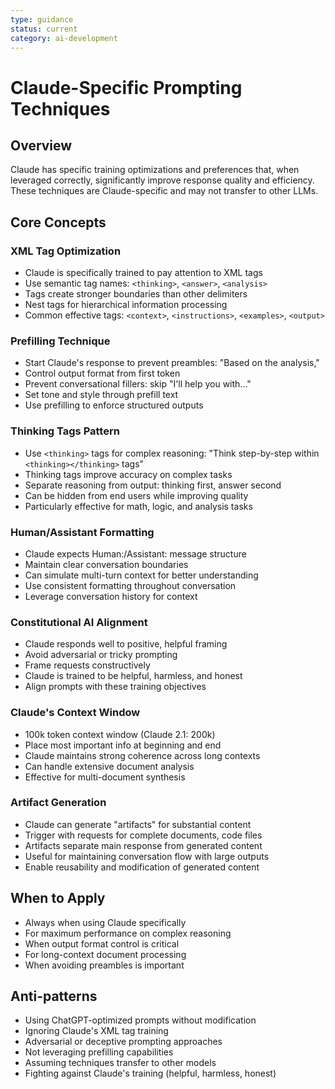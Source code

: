 ```yaml
---
type: guidance
status: current
category: ai-development
---
```


# Claude-Specific Prompting Techniques

## Overview
Claude has specific training optimizations and preferences that, when leveraged correctly, significantly improve response quality and efficiency. These techniques are Claude-specific and may not transfer to other LLMs.

## Core Concepts

### XML Tag Optimization
- Claude is specifically trained to pay attention to XML tags
- Use semantic tag names: `<thinking>`, `<answer>`, `<analysis>`
- Tags create stronger boundaries than other delimiters
- Nest tags for hierarchical information processing
- Common effective tags: `<context>`, `<instructions>`, `<examples>`, `<output>`

### Prefilling Technique
- Start Claude's response to prevent preambles: "Based on the analysis,"
- Control output format from first token
- Prevent conversational fillers: skip "I'll help you with..."
- Set tone and style through prefill text
- Use prefilling to enforce structured outputs

### Thinking Tags Pattern
- Use `<thinking>` tags for complex reasoning: "Think step-by-step within `<thinking></thinking>` tags"
- Thinking tags improve accuracy on complex tasks
- Separate reasoning from output: thinking first, answer second
- Can be hidden from end users while improving quality
- Particularly effective for math, logic, and analysis tasks

### Human/Assistant Formatting
- Claude expects Human:/Assistant: message structure
- Maintain clear conversation boundaries
- Can simulate multi-turn context for better understanding
- Use consistent formatting throughout conversation
- Leverage conversation history for context

### Constitutional AI Alignment
- Claude responds well to positive, helpful framing
- Avoid adversarial or tricky prompting
- Frame requests constructively
- Claude is trained to be helpful, harmless, and honest
- Align prompts with these training objectives

### Claude's Context Window
- 100k token context window (Claude 2.1: 200k)
- Place most important info at beginning and end
- Claude maintains strong coherence across long contexts
- Can handle extensive document analysis
- Effective for multi-document synthesis

### Artifact Generation
- Claude can generate "artifacts" for substantial content
- Trigger with requests for complete documents, code files
- Artifacts separate main response from generated content
- Useful for maintaining conversation flow with large outputs
- Enable reusability and modification of generated content

## When to Apply
- Always when using Claude specifically
- For maximum performance on complex reasoning
- When output format control is critical
- For long-context document processing
- When avoiding preambles is important

## Anti-patterns
- Using ChatGPT-optimized prompts without modification
- Ignoring Claude's XML tag training
- Adversarial or deceptive prompting approaches
- Not leveraging prefilling capabilities
- Assuming techniques transfer to other models
- Fighting against Claude's training (helpful, harmless, honest)